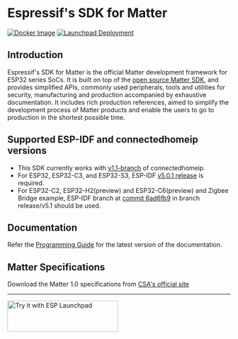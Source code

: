 # Espressif's SDK for Matter

[![Docker Image](https://github.com/espressif/esp-matter/actions/workflows/docker-image.yml/badge.svg)](https://github.com/espressif/esp-matter/actions/workflows/docker-image.yml)
[![Launchpad Deployment](https://github.com/espressif/esp-matter/actions/workflows/pages.yml/badge.svg)](https://github.com/espressif/esp-matter/actions/workflows/pages.yml)

## Introduction

Espressif's SDK for Matter is the official Matter development framework for ESP32 series SoCs. It is built on top of the [open source Matter SDK](https://github.com/project-chip/connectedhomeip/), and provides simplified APIs, commonly used peripherals, tools and utilities for security, manufacturing and production accompanied by exhaustive documentation. It includes rich production references, aimed to simplify the development process of Matter products and enable the users to go to production in the shortest possible time.


## Supported ESP-IDF and connectedhomeip versions

- This SDK currently works with [v1.1-branch](https://github.com/project-chip/connectedhomeip/tree/v1.1-branch) of connectedhomeip.
- For ESP32, ESP32-C3, and ESP32-S3, ESP-IDF [v5.0.1 release](https://github.com/espressif/esp-idf/releases/tag/v5.0.1) is required.
- For ESP32-C2, ESP32-H2(preview) and ESP32-C6(preview) and Zigbee Bridge example, ESP-IDF branch at [commit 6ad6fb9](https://github.com/espressif/esp-idf/tree/6ad6fb9) in branch release/v5.1 should be used.


## Documentation

Refer the [Programming Guide](https://docs.espressif.com/projects/esp-matter/en/latest/) for the latest version of the documentation.


## Matter Specifications
Download the Matter 1.0 specifications from [CSA's official site](https://csa-iot.org/developer-resource/specifications-download-request/)

---

<a href="https://espressif.github.io/esp-launchpad/?flashConfigURL=https://espressif.github.io/esp-matter/launchpad.toml">
    <img alt="Try it with ESP Launchpad" src="https://espressif.github.io/esp-launchpad/assets/try_with_launchpad.png" width="250" height="70">
</a>
